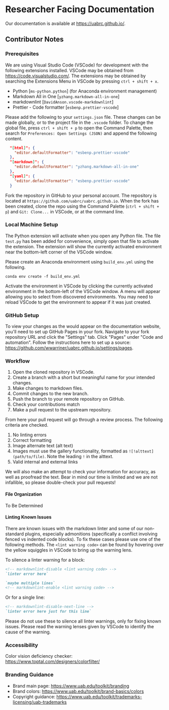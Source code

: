 # Researcher Facing Documentation

Our documentation is available at <https://uabrc.github.io/>.

## Contributor Notes

### Prerequisites

We are using Visual Studio Code (VSCode) for development with the following extensions installed. VSCode may be obtained from https://code.visualstudio.com/. The extensions may be obtained by searching the Extensions Menu in VSCode by pressing `ctrl + shift + x`.

- Python [`ms-python.python`] (for Anaconda environment management)
- Markdown All in One [`yzhang.markdown-all-in-one`]
- markdownlint [`DavidAnson.vscode-markdownlint`]
- Prettier - Code formatter [`esbenp.prettier-vscode`]

Please add the following to your `settings.json` file. These changes can be made globally, or to the project file in the `.vscode` folder. To change the global file, press `ctrl + shift + p` to open the Command Palette, then search for `Preferences: Open Settings (JSON)` and append the following content.

```json
  "[html]": {
    "editor.defaultFormatter": "esbenp.prettier-vscode"
  },
  "[markdown]": {
    "editor.defaultFormatter": "yzhang.markdown-all-in-one"
  },
  "[yaml]": {
    "editor.defaultFormatter": "esbenp.prettier-vscode"
  }
```

Fork the repository in GitHub to your personal account. The repository is located at `https://github.com/uabrc/uabrc.github.io`. When the fork has been created, clone the repo using the Command Palette (`ctrl + shift + p`) and `Git: Clone...` in VSCode, or at the command line.

### Local Machine Setup

The Python extension will activate when you open any Python file. The file `test.py` has been added for convenience, simply open that file to activate the extension. The extension will show the currently activated environment near the bottom-left corner of the VSCode window.

Please create an Anaconda environment using `build_env.yml` using the following.

```shell
conda env create -f build_env.yml
```

Activate the environment in VSCode by clicking the currently activated environment in the bottom-left of the VSCode window. A menu will appear allowing you to select from discovered environments. You may need to reload VSCode to get the environment to appear if it was just created.

### GitHub Setup

To view your changes as the would appear on the documentation website, you'll need to set up GitHub Pages in your fork. Navigate to your fork repository URL and click the "Settings" tab. Click "Pages" under "Code and automation". Follow the instructions here to set up a source: <https://github.com/wwarriner/uabrc.github.io/settings/pages>.

### Workflow

1. Open the cloned repository in VSCode.
2. Create a branch with a short but meaningful name for your intended changes.
3. Make changes to markdown files.
4. Commit changes to the new branch.
5. Push the branch to your remote repository on GitHub.
6. Check your contributions match
7. Make a pull request to the upstream repository.

From here your pull request will go through a review process. The following criteria are checked.

1. No linting errors
2. Correct formatting
3. Image alternate text (alt text)
4. Images must use the gallery functionality, formatted as `![!alttext](path/to/file)`. Note the leading `!` in the alttext.
5. Valid internal and external links

We will also make an attempt to check your information for accuracy, as well as proofread the text. Bear in mind our time is limited and we are not infallible, so please double-check your pull requests!

#### File Organization

To Be Determined

#### Linting Known Issues

There are known issues with the markdown linter and some of our non-standard plugins, especially admonitions (specifically a conflict involving fenced vs indented code blocks). To fix these cases please use one of the following methods. The `<lint warning code>` can be found by hovering over the yellow squiggles in VSCode to bring up the warning lens.

To silence a linter warning for a block:

```markdown
<!-- markdownlint-disable <lint warning code> -->
`linter error here`

`maybe multiple lines`
<!-- markdownlint-enable <lint warning code> -->
```

Or for a single line:

```markdown
<!-- markdownlint-disable-next-line -->
`linter error here just for this line`
```

Please do not use these to silence all linter warnings, only for fixing known issues. Please read the warning lenses given by VSCode to identify the cause of the warning.

### Accessibility

Color vision deficiency checker: <https://www.toptal.com/designers/colorfilter/>

### Branding Guidance

- Brand main page: https://www.uab.edu/toolkit/branding
- Brand colors: https://www.uab.edu/toolkit/brand-basics/colors
- Copyright guidance: https://www.uab.edu/toolkit/trademarks-licensing/uab-trademarks
